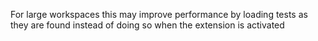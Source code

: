 For large workspaces this may improve performance by loading tests as they are found instead of doing so when the extension is activated
